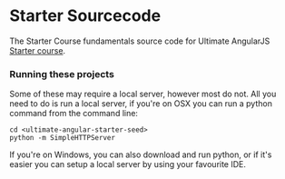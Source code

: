 # Starter Sourcecode

The Starter Course fundamentals source code for Ultimate AngularJS [Starter course](https://courses.toddmotto.com).

### Running these projects

Some of these may require a local server, however most do not. All you need to do is run a local server, if you're on OSX you can run a python command from the command line:

```
cd <ultimate-angular-starter-seed>
python -m SimpleHTTPServer
```

If you're on Windows, you can also download and run python, or if it's easier you can setup a local server by using your favourite IDE.